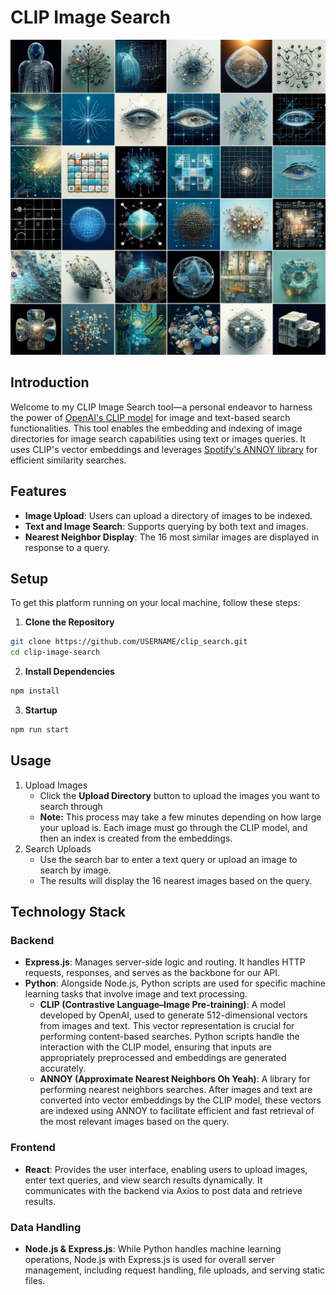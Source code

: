 # CLIP Image Search
![ai image](assets/image_grid.webp)
## Introduction
Welcome to my CLIP Image Search tool—a personal endeavor to harness the power of [OpenAI's CLIP
model](https://openai.com/research/clip) for image and text-based search functionalities. This tool enables the embedding and 
indexing of image directories for image search capabilities using text or images queries.
It uses CLIP's vector embeddings and leverages [Spotify's ANNOY library](https://github.com/spotify/annoy) for efficient 
similarity searches. 

## Features
- **Image Upload**: Users can upload a directory of images to be indexed.
- **Text and Image Search**: Supports querying by both text and images.
- **Nearest Neighbor Display**: The 16 most similar images are displayed in response to a query.

## Setup
To get this platform running on your local machine, follow these steps:
1. **Clone the Repository**
```bash
git clone https://github.com/USERNAME/clip_search.git
cd clip-image-search
```
2. **Install Dependencies**
```bash
npm install
```
3. **Startup**
```bash
npm run start
```
## Usage
1. Upload Images
     - Click the **Upload Directory** button to upload the images you want to search through
     - **Note:** This process may take a few minutes depending on how large your upload is. Each image must go through the CLIP model, and then an index is created from the embeddings.
3. Search Uploads
     - Use the search bar to enter a text query or upload an image to search by image.
     - The results will display the 16 nearest images based on the query.
  
## Technology Stack

### Backend
- **Express.js**: Manages server-side logic and routing. It handles HTTP requests, responses, and serves as the backbone for our API.
- **Python**: Alongside Node.js, Python scripts are used for specific machine learning tasks that involve image and text processing.
  - **CLIP (Contrastive Language–Image Pre-training)**: A model developed by OpenAI, used to generate 512-dimensional vectors from images and text. This vector representation is crucial for performing content-based searches. Python scripts handle the interaction with the CLIP model, ensuring that inputs are appropriately preprocessed and embeddings are generated accurately.
  - **ANNOY (Approximate Nearest Neighbors Oh Yeah)**: A library for performing nearest neighbors searches. After images and text are converted into vector embeddings by the CLIP model, these vectors are indexed using ANNOY to facilitate efficient and fast retrieval of the most relevant images based on the query. 

### Frontend
- **React**: Provides the user interface, enabling users to upload images, enter text queries, and view search results dynamically. It communicates with the backend via Axios to post data and retrieve results.

### Data Handling
- **Node.js & Express.js**: While Python handles machine learning operations, Node.js with Express.js is used for overall server management, including request handling, file uploads, and serving static files.
